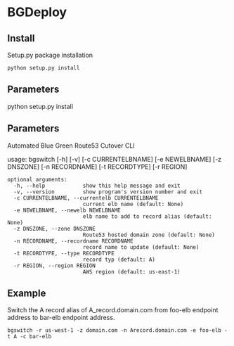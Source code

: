BGDeploy
========


Install
-------
Setup.py package installation

	python setup.py install


Parameters
----------
python setup.py install


Parameters
----------

Automated Blue Green Route53 Cutover CLI

usage: bgswitch [-h] [-v] [-c CURRENTELBNAME] [-e NEWELBNAME] [-z DNSZONE]
                [-n RECORDNAME] [-t RECORDTYPE] [-r REGION]

	optional arguments:
	  -h, --help            show this help message and exit
	  -v, --version         show program's version number and exit
	  -c CURRENTELBNAME, --currentelb CURRENTELBNAME
	                        current elb name (default: None)
	  -e NEWELBNAME, --newelb NEWELBNAME
	                        elb name to add to record alias (default: None)
	  -z DNSZONE, --zone DNSZONE
	                        Route53 hosted domain zone (default: None)
	  -n RECORDNAME, --recordname RECORDNAME
	                        record name to update (default: None)
	  -t RECORDTYPE, --type RECORDTYPE
	                        record typ (default: A)
	  -r REGION, --region REGION
	                        AWS region (default: us-east-1)



Example
-------
Switch the A record alias of A_record.domain.com from foo-elb endpoint address to bar-elb endpoint address.

	bgswitch -r us-west-1 -z domain.com -n Arecord.domain.com -e foo-elb -t A -c bar-elb

